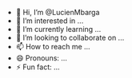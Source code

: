 - 👋 Hi, I’m @LucienMbarga
- 👀 I’m interested in ...
- 🌱 I’m currently learning ...
- 💞️ I’m looking to collaborate on ...
- 📫 How to reach me ...
- 😄 Pronouns: ...
- ⚡ Fun fact: ...

<!---
LucienMbarga/LucienMbarga is a ✨ special ✨ repository because its `README.md` (this file) appears on your GitHub profile.
You can click the Preview link to take a look at your changes.
--->
